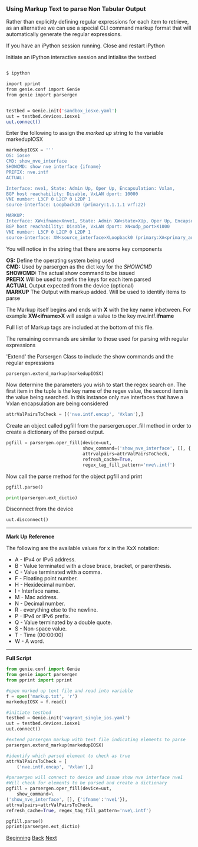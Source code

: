 ### Using Markup Text to parse Non Tabular Output

Rather than explicitly defining regular expressions for each item to retrieve, as an alternative
we can use a special CLI command markup format that will automatically generate the regular
expressions.

If you have an iPython session running. Close and restart iPython

Initiate an iPython interactive session and intialise the testbed

```bash

$ ipython

import pprint
from genie.conf import Genie
from genie import parsergen


testbed = Genie.init('sandbox_iosxe.yaml')
uut = testbed.devices.iosxe1
uut.connect()

```      

Enter the following to assign the _marked up_ string to the variable markedupIOSX

```python
markedupIOSX = '''
OS: iosxe
CMD: show_nve_interface
SHOWCMD: show nve interface {ifname}
PREFIX: nve.intf
ACTUAL:

Interface: nve1, State: Admin Up, Oper Up, Encapsulation: Vxlan,
BGP host reachability: Disable, VxLAN dport: 10000
VNI number: L3CP 0 L2CP 0 L2DP 1
source-interface: Loopback10 (primary:1.1.1.1 vrf:22)

MARKUP:
Interface: XW<ifname>Xnve1, State: Admin XW<state>XUp, Oper Up, Encapsulation: XW<encap>XVxlan,
BGP host reachability: Disable, VxLAN dport: XN<udp_port>X1000
VNI number: L3CP 0 L2CP 0 L2DP 1
source-interface: XW<source_interface>XLoopback0 (primary:XA<primary_address>X1.1.1.1 vrf:XN<VRF>X22)'''
```
You will notice in the string that there are some key components

**OS:** Define the operating system being used  
**CMD:** Used by parsergen as the dict key for the _SHOWCMD_  
**SHOWCMD:** The actual show command to be issued  
**PREFIX** Will be used to prefix the keys for each item parsed  
**ACTUAL** Output expected from the device (optional)  
**MARKUP** The Output with markup added. Will be used to identify items to parse

The Markup itself begins and ends with **X** with the key name inbetween.  For example
**XW\<ifname>X**  will assign a value to the key nve.intf.**ifname**

Full list of Markup tags are included at the bottom of this file.

The remaining commands are similar to those used for parsing with regular expressions

'Extend' the Parsergen Class to include the show commands and the regular expressions
```python
parsergen.extend_markup(markedupIOSX)
```

Now determine the parameters you wish to start the regex search on. The first item in the 
tuple is the key name of the regex value, the second item is the value being searched. In this instance
only nve interfaces that have a Vxlan encapsulation are being considered

```python
attrValPairsToCheck = [('nve.intf.encap', 'Vxlan'),]
```

Create an object called pgfill from the parsergen.oper_fill method in order to create a dictionary of the parsed output. 

```python
pgfill = parsergen.oper_fill(device=uut,
                             show_command=('show_nve_interface', [], {'ifname':'nve1'}),
                             attrvalpairs=attrValPairsToCheck,
                             refresh_cache=True, 
                             regex_tag_fill_pattern='nve\.intf')
```
Now call the parse method for the object pgfill and print

```python
pgfill.parse()

print(parsergen.ext_dictio)

```


Disconnect from the device
```python
uut.disconnect()
```

---


**Mark Up Reference**

The following are the available values for x in the XxX notation:

* A - IPv4 or IPv6 address.  
* B - Value terminated with a close brace, bracket, or parenthesis.
* C - Value terminated with a comma.
* F - Floating point number.
* H - Hexidecimal number.
* I - Interface name.
* M - Mac address.
* N - Decimal number.
* R - everything else to the newline.
* P - IPv4 or IPv6 prefix.
* Q - Value terminated by a double quote.
* S - Non-space value.
* T - Time (00:00:00)
* W - A word.

---

**Full Script**

```python
from genie.conf import Genie
from genie import parsergen
from pprint import pprint

#open marked up text file and read into variable
f = open('markup.txt', 'r')
markedupIOSX = f.read()

#initiate testbed
testbed = Genie.init('vagrant_single_ios.yaml')
uut = testbed.devices.iosxe1
uut.connect()

#extend parsergen markup with text file indicating elements to parse
parsergen.extend_markup(markedupIOSX)

#identify which parsed element to check as true
attrValPairsToCheck = [
    ('nve.intf.encap', 'Vxlan'),]

#parsergen will connect to device and issue show nve interface nve1
#Will check for elements to be parsed and create a dictionary
pgfill = parsergen.oper_fill(device=uut,
    show_command=\
('show_nve_interface', [], {'ifname':'nve1'}),
attrvalpairs=attrValPairsToCheck,
refresh_cache=True, regex_tag_fill_pattern='nve\.intf')

pgfill.parse()
pprint(parsergen.ext_dictio)
```

[Beginning](../README.md)   [Back](./step5.md)  [Next](./step6.md)